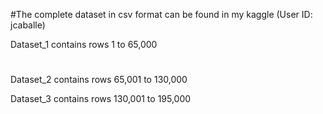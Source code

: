 #The complete dataset in csv format can be found in my kaggle (User ID: jcaballe)

Dataset_1 contains rows 1 to 65,000
#
Dataset_2 contains rows 65,001 to 130,000

Dataset_3 contains rows 130,001 to 195,000
